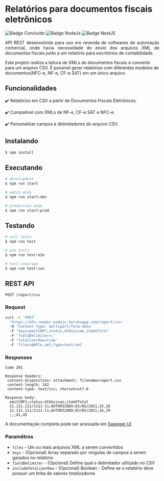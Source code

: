 # Relatórios para documentos fiscais eletrônicos
![Badge Concluído](http://img.shields.io/static/v1?label=STATUS&message=CONCLUÍDO&color=GREEN&style=for-the-badge)
![Badge NodeJs](http://img.shields.io/static/v1?label=NodeJS&message=16.14.0&color=GREEN&style=for-the-badge)
![Badge NestJS](http://img.shields.io/static/v1?label=NestJS&message=8.2.4&color=red&style=for-the-badge)

<p align="justify"> 
API REST desenvolvida para uso em revenda de softwares de automação comercial, onde havia necessidade do envio dos arquivos XML de documentos fiscais junto a um relatório para escritórios de contabilidade.
    
Este projeto realiza a leitura de XMLs de documentos fiscais e converte para um arquivo CSV. É possível gerar relatórios com diferentes modelos de documentos(NFC-e, NF-e, CF-e SAT) em um único arquivo.
</p>

## Funcionalidades

:heavy_check_mark: Relatórios em CSV a partir de Documentos Fiscais Eletrônicos.

:heavy_check_mark: Compatível com XMLs de NF-e, CF-e SAT e NFC-e.

:heavy_check_mark: Personalizar campos e delimitadores do arquivo CSV.

## Instalando

```bash
$ npm install
```

## Executando

```bash
# development
$ npm run start

# watch mode
$ npm run start:dev

# production mode
$ npm run start:prod
```

## Testando

```bash
# unit tests
$ npm run test

# e2e tests
$ npm run test:e2e

# test coverage
$ npm run test:cov
```

## REST API
`POST /report/csv`

### Request
```bash
curl -X 'POST'
  'https://dfe-reader-nodejs.herokuapp.com/report/csv'
  -H 'Content-Type: multipart/form-data'
  -F 'keys=emitCNPJ,status,dtEmissao,itemVTotal'
  -F 'fieldDelimiter=;'
  -F 'totalizerRow=true'
  -F 'files=@NFCe.xml;type=text/xml'
```

### Responses
    Code 201
    
    Response headers:
     content-disposition: attachment; filename=report.csv 
     content-length: 142 
     content-type: text/csv; charset=utf-8 
    
    Response body:
      emitCNPJ;status;dtEmissao;itemVTotal
      11.111.111/1111-11;AUTORIZADO;03/05/2021;25,16
      11.111.111/1111-11;AUTORIZADO;03/05/2021;16,29
      ;;;41,45
      
A documentação completa pode ser acessada em [Swagger UI](https://dfe-reader-nodejs.herokuapp.com/api)

### Paramêtros

* `files` - Um ou mais arquivos XML a serem convertidos
* `keys` - (Opcional) Array separado por vingulas de campos a serem gerados no relatório
* `fieldDelimiter` - (Opcional) Define qual o delimitador utilizado no CSV
* `includeTotalizerRow` - (Opcional) Boolean - Define se o relatório deve possuir um linha de valores totalizadores
